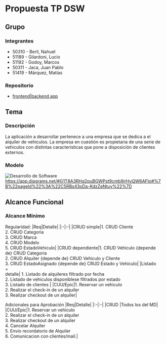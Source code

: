 # Propuesta TP DSW

## Grupo
### Integrantes
* 50310 - Berli, Nahuel
* 51189 - Gilardoni, Lucio
* 51192 - Godoy, Marcos
* 50311 - Jaca, Juan Pablo
* 51419 - Márquez, Matías

### Repositorio

* [frontend|backend app](https://github.com/DSW-3k02-GGJM/TP-3k02-Berli-Gilardoni-Godoy-Jaca-Marquez-App)
  
## Tema
### Descripción
 La aplicación a desarrollar pertenece a una empresa que se dedica a el alquiler de vehiculos. La empresa en cuestión es propietaria de una serie de vehiculos con distintas características que pone a disposición de clientes externos.

### Modelo
![Desarrollo de Software](https://github.com/DSW-3k02-GGJM/TP-3k02-Berli-Gilardoni-Godoy-Jaca-Marquez-Propuesta/assets/126622905/b2e64f7c-918f-45c9-82c8-2ff5f3c78972)
https://app.diagrams.net/#G1T8A3RHq2puBGWPst9cmb9irHvQW6AFIo#%7B%22pageId%22%3A%22C5RBs43oDa-KdzZeNtuy%22%7D

## Alcance Funcional 

### Alcance Mínimo


Regularidad:
|Req|Detalle|
|:-|:-|
|CRUD simple|1. CRUD Cliente<br>2. CRUD Categoria<br>3. CRUD Marca<br>4. CRUD Modelo<br>5. CRUD EstadoVehiculo|
|CRUD dependiente|1. CRUD Vehiculo {depende de} CRUD Categoria<br>2. CRUD Alquiler {depende de} CRUD Vehiculo y Cliente<br>3. CRUD EstadoAsignado {depende de} CRUD Estado y Vehiculo|
|Listado<br>+<br>detalle| 1. Listado de alquileres filtrado por fecha <br> 2. Listado de vehiculos disponiblese filtrados por estado <br> 3. Listado de clientes |
|CUU/Epic|1. Reservar un vehiculo <br>2. Realizar el check-in de un alquiler <br>3. Realizar checkout de un alquiler|


Adicionales para Aprobación
|Req|Detalle|
|:-|:-|
|CRUD |Todos los del MD|
|CUU/Epic|1. Reservar un vehiculo <br>2. Realizar el check-in de un alquiler <br>3. Realizar checkout de un alquiler <br>4. Cancelar Alquiler <br>5. Envio recordatorio de Alquiler<br>6. Comunicacion con clientes/mail.|


